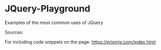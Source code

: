 # JQuery-Playground
Examples of the most common uses of JQuery 

Sources:

For including code snippets on the page: https://prismjs.com/index.html
